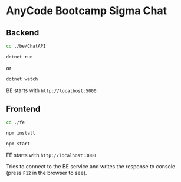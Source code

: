 # AnyCode Bootcamp Sigma Chat

## Backend

```sh
cd ./be/ChatAPI
```

```sh
dotnet run
```

or

```sh
dotnet watch
```

BE starts with `http://localhost:5000`

## Frontend

```sh
cd ./fe
```

```sh
npm install
```

```sh
npm start
```

FE starts with `http://localhost:3000`

Tries to connect to the BE service and writes the response to console (press `F12` in the browser to see).
